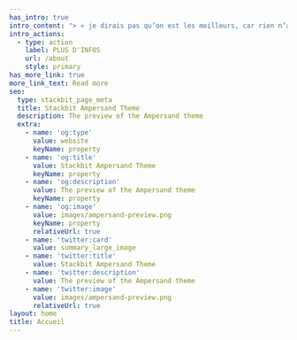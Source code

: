 ```yaml
---
has_intro: true
intro_content: "> « je dirais pas qu’on est les meilleurs, car rien n’a commencé »\n\n10 ans en arrière, ça aurait paru avant-gardiste, mais aujourd’hui, on est dans le présent\r\net même tout ce que je viens d’écrire,\r\nc’est banal et ça aurait pu traverser l’esprit de n’importe qui.\n\nEnvisage le futur : \r\nNorad, une expédition urbaine.\n"
intro_actions:
  - type: action
    label: PLUS D'INFOS
    url: /about
    style: primary
has_more_link: true
more_link_text: Read more
seo:
  type: stackbit_page_meta
  title: Stackbit Ampersand Theme
  description: The preview of the Ampersand theme
  extra:
    - name: 'og:type'
      value: website
      keyName: property
    - name: 'og:title'
      value: Stackbit Ampersand Theme
      keyName: property
    - name: 'og:description'
      value: The preview of the Ampersand theme
      keyName: property
    - name: 'og:image'
      value: images/ampersand-preview.png
      keyName: property
      relativeUrl: true
    - name: 'twitter:card'
      value: summary_large_image
    - name: 'twitter:title'
      value: Stackbit Ampersand Theme
    - name: 'twitter:description'
      value: The preview of the Ampersand theme
    - name: 'twitter:image'
      value: images/ampersand-preview.png
      relativeUrl: true
layout: home
title: Accueil
---
```

